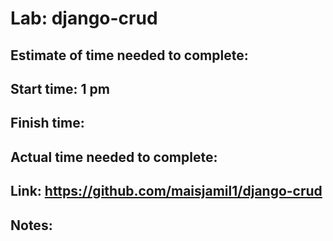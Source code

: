 # Lab: django-crud
## Estimate of time needed to complete:
## Start time: 1 pm
## Finish time:
## Actual time needed to complete:
## Link: https://github.com/maisjamil1/django-crud
## Notes:
